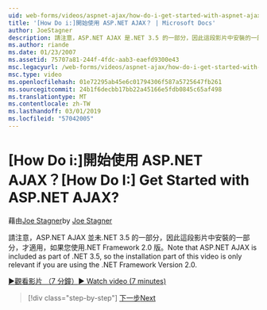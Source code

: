 ```yaml
---
uid: web-forms/videos/aspnet-ajax/how-do-i-get-started-with-aspnet-ajax
title: '[How Do i:]開始使用 ASP.NET AJAX？ | Microsoft Docs'
author: JoeStagner
description: 請注意，ASP.NET AJAX 是.NET 3.5 的一部分，因此這段影片中安裝的一部分，才適用，如果您使用.NET Framework 版本 2...
ms.author: riande
ms.date: 01/23/2007
ms.assetid: 75707a81-244f-4fdc-aab3-eaefd9300e43
msc.legacyurl: /web-forms/videos/aspnet-ajax/how-do-i-get-started-with-aspnet-ajax
msc.type: video
ms.openlocfilehash: 01e72295ab45e6c01794306f587a5725647fb261
ms.sourcegitcommit: 24b1f6decbb17bb22a45166e5fdb0845c65af498
ms.translationtype: MT
ms.contentlocale: zh-TW
ms.lasthandoff: 03/01/2019
ms.locfileid: "57042005"
---
```

<a name="how-do-i-get-started-with-aspnet-ajax"></a><span data-ttu-id="3b28d-104">[How Do i:]開始使用 ASP.NET AJAX？</span><span class="sxs-lookup"><span data-stu-id="3b28d-104">[How Do I:] Get Started with ASP.NET AJAX?</span></span>
====================
<span data-ttu-id="3b28d-105">藉由[Joe Stagner](https://github.com/JoeStagner)</span><span class="sxs-lookup"><span data-stu-id="3b28d-105">by [Joe Stagner](https://github.com/JoeStagner)</span></span>

<span data-ttu-id="3b28d-106">請注意，ASP.NET AJAX 並未.NET 3.5 的一部分，因此這段影片中安裝的一部分，才適用，如果您使用.NET Framework 2.0 版。</span><span class="sxs-lookup"><span data-stu-id="3b28d-106">Note that ASP.NET AJAX is included as part of .NET 3.5, so the installation part of this video is only relevant if you are using the .NET Framework Version 2.0.</span></span>

[<span data-ttu-id="3b28d-107">&#9654;觀看影片 （7 分鐘）</span><span class="sxs-lookup"><span data-stu-id="3b28d-107">&#9654; Watch video (7 minutes)</span></span>](https://channel9.msdn.com/Blogs/ASP-NET-Site-Videos/how-do-i-get-started-with-aspnet-ajax)

> [!div class="step-by-step"]
> [<span data-ttu-id="3b28d-108">下一步</span><span class="sxs-lookup"><span data-stu-id="3b28d-108">Next</span></span>](how-do-i-implement-dynamic-partial-page-updates-with-aspnet-ajax.md)
